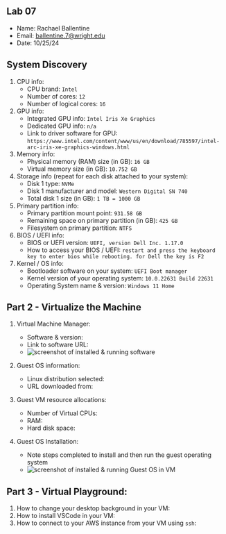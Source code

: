 ## Lab 07

- Name: Rachael Ballentine
- Email: ballentine.7@wright.edu
- Date: 10/25/24

## System Discovery

1. CPU info:
    - CPU brand: `Intel`
    - Number of cores: `12`
    - Number of logical cores: `16`
2. GPU info:
    - Integrated GPU info:  `Intel Iris Xe Graphics`
    - Dedicated GPU info: `n/a`
    - Link to driver software for GPU: `https://www.intel.com/content/www/us/en/download/785597/intel-arc-iris-xe-graphics-windows.html`
3. Memory info:
    - Physical memory (RAM) size (in GB): `16 GB`
    - Virtual memory size (in GB): `10.752 GB`
4. Storage info (repeat for each disk attached to your system): 
    - Disk 1 type: `NVMe`
    - Disk 1 manufacturer and model: `Western Digital SN 740`
    - Total disk 1 size (in GB): `1 TB = 1000 GB`
5. Primary partition info:
    - Primary partition mount point: `931.58 GB`
    - Remaining space on primary partition (in GB): `425 GB` 
    - Filesystem on primary partition: `NTFS`
6. BIOS / UEFI info: 
    - BIOS or UEFI version: `UEFI, version Dell Inc. 1.17.0`
    - How to access your BIOS / UEFI: `restart and press the keyboard key to enter bios while rebooting. for Dell the key is F2`
7. Kernel / OS info:
    - Bootloader software on your system: `UEFI Boot manager`
    - Kernel version of your operating system: `10.0.22631 Build 22631`
    - Operating System name & version: `Windows 11 Home`

## Part 2 - Virtualize the Machine

1. Virtual Machine Manager:
    - Software & version:
    - Link to software URL: 
    - ![screenshot of installed & running software](RELATIVE_PATH_TO_SCREENSHOT_IN_FOLDER)

2. Guest OS information: 
    - Linux distribution selected:
    - URL downloaded from: 

3. Guest VM resource allocations:
    - Number of Virtual CPUs:
    - RAM: 
    - Hard disk space: 

4. Guest OS Installation:
    - Note steps completed to install and then run the guest operating system
    - ![screenshot of installed & running Guest OS in VM](RELATIVE_PATH_TO_SCREENSHOT_IN_FOLDER)

## Part 3 - Virtual Playground:

1. How to change your desktop background in your VM:
2. How to install VSCode in your VM:
3. How to connect to your AWS instance from your VM using `ssh`:
